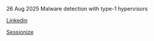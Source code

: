 26 Aug 2025 Malware detection with type-1 hypervisors

[Linkedin](https://www.linkedin.com/feed/update/urn:li:activity:7366090548996202497/)

[Sessionize](https://sessionize.com/andre-lima/)
